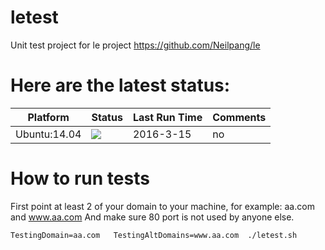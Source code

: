 # letest
Unit test project for le project https://github.com/Neilpang/le


# Here are the latest status:

| Platform | Status| Last Run Time| Comments|
-----------|-------|--------------|---------|
| Ubuntu:14.04| ![](https://cdn.rawgit.com/Neilpang/letest/master/status/ubuntu-14.04.svg)| 2016-3-15| no |


# How to run tests

First point at least 2 of your domain to your machine, for example: aa.com and www.aa.com
And make sure 80 port is not used by anyone else.

```
TestingDomain=aa.com   TestingAltDomains=www.aa.com  ./letest.sh
```
